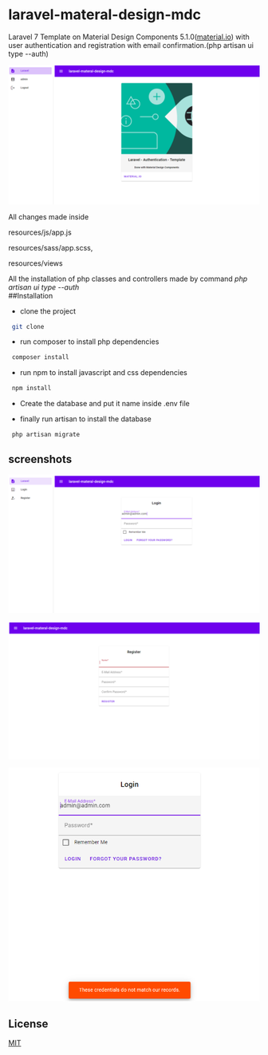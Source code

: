 # laravel-materal-design-mdc

Laravel 7 Template on Material Design Components 5.1.0([material.io](https://material.io/)) with user authentication and registration with email confirmation.(php artisan ui type --auth)

![](storage/app/public/captura-welcome.PNG)

All changes made inside

resources/js/app.js

resources/sass/app.scss,

resources/views

All the installation of php classes and controllers made by command *php artisan ui type --auth*  
##Installation
* clone the project
 ```bash
  git clone 
  ```
* run composer to install php dependencies
 ```bash
  composer install
  ``` 
* run npm to install javascript and css dependencies
 ```bash
  npm install
  ``` 
* Create the database and put it name inside .env file

* finally run artisan to install the database
 ```bash
  php artisan migrate
  ``` 
## screenshots
![](storage/app/public/captura-login.PNG)

![](storage/app/public/captura-register.PNG)

![](storage/app/public/captura-error.PNG)
## License
[MIT](https://choosealicense.com/licenses/mit/)
